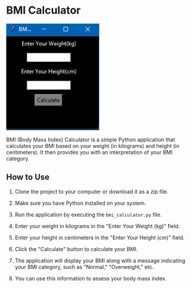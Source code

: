 # BMI Calculator

![BMI Calculator](screenshot.png)

BMI (Body Mass Index) Calculator is a simple Python application that calculates your BMI based on your weight (in kilograms) and height (in centimeters). It then provides you with an interpretation of your BMI category.

## How to Use

1. Clone the project to your computer or download it as a zip file.

2. Make sure you have Python installed on your system.

3. Run the application by executing the `bmi_calculator.py` file.

4. Enter your weight in kilograms in the "Enter Your Weight (kg)" field.

5. Enter your height in centimeters in the "Enter Your Height (cm)" field.

6. Click the "Calculate" button to calculate your BMI.

7. The application will display your BMI along with a message indicating your BMI category, such as "Normal," "Overweight," etc.

8. You can use this information to assess your body mass index.

